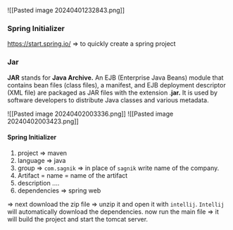 ![[Pasted image 20240401232843.png]]

### Spring Initializer
https://start.spring.io/ => to quickly create a spring project

### Jar
**JAR** stands for **Java Archive.** An EJB (Enterprise Java Beans) module that contains bean files (class files), a manifest, and EJB deployment descriptor (XML file) are packaged as JAR files with the extension .**jar.** It is used by software developers to distribute Java classes and various metadata.

![[Pasted image 20240402003336.png]]
![[Pasted image 20240402003423.png]]
#### Spring Initializer
1. project => maven
2. language => java
3. group => `com.sagnik` => in place of `sagnik` write name of the company.
4. Artifact = name = name of the artifact
5. description ....
6. dependencies => spring web

=> next download the zip file => unzip it and open it with `intellij`.  `Intellij` will automatically download the dependencies. now run the main file => it will build the project and start the tomcat server.


